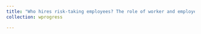 ```yaml
---
title: "Who hires risk-taking employees? The role of worker and employer characteristics in post-probation retention decisions} (with H. Pfeifer and D. Becker)"
collection: wprogress

---
```


